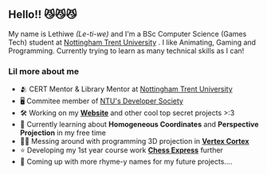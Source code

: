 ## Hello!! 😼😼😼 
My name is Lethiwe *(Le-ti-we)* and I'm a BSc Computer Science (Games Tech) student at [Nottingham Trent University](https://www.ntu.ac.uk/) . I like Animating, Gaming and Programming.
Currently trying to learn as many technical skills as I can!

### Lil more about me
- 🫂 CERT Mentor & Library Mentor at [Nottingham Trent University](https://www.ntu.ac.uk/)
- 🖥️ Commitee member of [NTU's Developer Society](https://github.com/NTUDevSoc)
- 🛠️ Working on my **[Website](https://lethiwe-mwendwa.github.io)** and other cool top secret projects >:3
- 🔭 Currently learning about **Homogeneous Coordinates** and **Perspective Projection** in my free time
- 🧑‍🔬 Messing around with programming 3D projection in **[Vertex Cortex](https://github.com/lethiwe-mwendwa/Vertex_Cortex)**
- ⭐ Developing my 1st year course work **[Chess Express](https://github.com/lethiwe-mwendwa/chess-express)** further
- 📝 Coming up with more rhyme-y names for my future projects....
